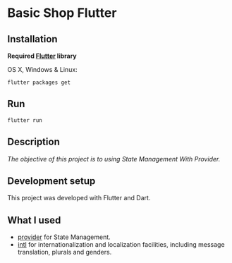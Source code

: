 # Basic Shop Flutter

## Installation

**Required [Flutter](https://flutter.dev/docs/get-started/install) library**

OS X, Windows & Linux:

```
flutter packages get
```

## Run

```
flutter run
```

## Description

_The objective of this project is to using State Management With Provider._

## Development setup

This project was developed with Flutter and Dart.
## What I used

- [provider](https://pub.dev/packages/provider) for State Management.
- [intl](https://pub.dev/packages/intl) for internationalization and localization facilities, including message translation, plurals and genders.
